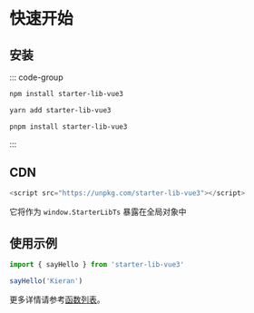 # 快速开始

## 安装

::: code-group

```sh [npm]
npm install starter-lib-vue3
```

```sh [yarn]
yarn add starter-lib-vue3
```

```sh [pnpm]
pnpm install starter-lib-vue3
```
:::

## CDN

```js
<script src="https://unpkg.com/starter-lib-vue3"></script>
```

它将作为 `window.StarterLibTs` 暴露在全局对象中

## 使用示例

```js
import { sayHello } from 'starter-lib-vue3'

sayHello('Kieran')
```

更多详情请参考[函数列表](/functions/index)。
